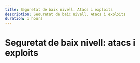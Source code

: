 ```yaml
---
title: Seguretat de baix nivell. Atacs i exploits
description: Seguretat de baix nivell. Atacs i exploits
duration: 1 hours
---
```


# Seguretat de baix nivell: atacs i exploits
